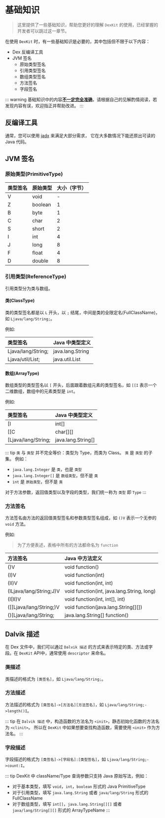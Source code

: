 # 基础知识

> 这里提供了一些基础知识，帮助您更好的理解 `DexKit` 的使用，已经掌握的开发者可以跳过这一章节。

在使用 `DexKit` 时，有一些基础知识是必要的，其中包括但不限于以下内容：

- Dex 反编译工具
- JVM 签名
    - 原始类型签名
    - 引用类型签名
    - 数组类型签名
    - 方法签名
    - 字段签名

::: warning
基础知识中的内容<u>**不一定完全准确**</u>，请根据自己的见解酌情阅读，若发现内容有误，欢迎指正并帮助改进。
:::

## 反编译工具

通常，您可以使用 [jadx](https://github.com/skylot/jadx) 来满足大部分需求，
它在大多数情况下能还原出可读的 Java 代码。

## JVM 签名

### 原始类型(PrimitiveType)

| 类型签名 | 原始类型    | 大小（字节） |
|:-----|:--------|:-------|
| V    | void    | -      |
| Z    | boolean | 1      |
| B    | byte    | 1      |
| C    | char    | 2      |
| S    | short   | 2      |
| I    | int     | 4      |
| J    | long    | 8      |
| F    | float   | 4      |
| D    | double  | 8      |

### 引用类型(ReferenceType)

引用类型分为类与数组。

#### 类(ClassType)

类的类型签名都是以 `L` 开头，以 `;` 结尾，中间是类的全限定名(FullClassName)，如 `Ljava/lang/String;`。

例如:

| 类型签名               | Java 中类型定义       |
|:-------------------|:-----------------|
| Ljava/lang/String; | java.lang.String |
| Ljava/util/List;   | java.util.List   |

#### 数组(ArrayType)

数组类型的类型签名以 `[` 开头，后面跟着数组元素的类型签名，如 `[[I` 表示一个二维数组，数组中的元素类型是 `int`。

例如:

| 类型签名                | Java 中类型定义         |
|:--------------------|:-------------------|
| [I                  | int[]              |
| [[C                 | char[][]           |
| [Ljava/lang/String; | java.lang.String[] |


::: tip
`类` 与 `类型` 并不完全等价：类型为 Type，而类为 Class。 `类` 是 `类型` 的子集。 例如：
- `java.lang.Integer` 是 `类`，也是 `类型`
- `java.lang.Integer[]` 是 `数组类型`，但不是 `类`
- `int` 是 `原始类型`，但不是 `类`

对于方法参数，返回值类型以及字段的类型，我们统一称为 `类型` 即 `Type`
:::

### 方法签名

方法签名由方法的返回值类型签名和参数类型签名组成，如 `()V` 表示一个无参的 `void` 方法。

例如:
> 为了方便表述，表格中所有的方法都命名为 `function`

| 方法签名                    | Java 中方法定义                                 |
|:------------------------|:-------------------------------------------|
| ()V                     | void function()                            |
| (I)V                    | void function(int)                         |
| (II)V                   | void function(int, int)                    |
| (ILjava/lang/String;J)V | void function(int, java.lang.String, long) |
| (I[II)V                 | void function(int, int[], int)             |
| ([[Ljava/lang/String;)V | void function(java.lang.String[][])        |
| ()[Ljava/lang/String;   | java.lang.String[] function()              |

## Dalvik 描述

在 Dex 文件中，我们可以通过 `Dalvik 描述` 的方式来表示特定的类、方法或字段。在 `DexKit` API中，通常使用
`descriptor` 来命名。

### 类描述

类描述的格式为 `[类签名]`，如 `Ljava/lang/String;`。

### 方法描述

方法描述的格式为 `[类签名]->[方法名][方法签名]`，如 `Ljava/lang/String;->length()I`。

::: tip
在 `Dalvik 描述` 中，构造函数的方法名为 `<init>`，静态初始化函数的方法名为 `<clinit>`。
所以在 `DexKit` 中如果想要查找构造函数，需要使用 `<init>` 作为方法名。
:::

### 字段描述

字段描述的格式为 `[类签名]->[字段名]:[类型签名]`，如 `Ljava/lang/String;->count:I`。

::: tip
DexKit 中 className/Type 查询参数只支持 Java 原始写法，例如：
- 对于基本类型，填写 `void`，`int`，`boolean` 形式的 Java PrimitiveType
- 对于引用类型，填写 `java.lang.String` 或者 `java/lang/String` 形式的 FullClassName
- 对于数组类型，填写 `int[]`，`java.lang.String[][]` 或者 `java/lang/String[][]` 形式的 ArrayTypeName
:::
